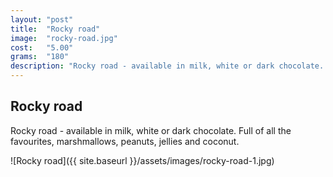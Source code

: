 ```yaml
---
layout: "post"
title:  "Rocky road"
image: 	"rocky-road.jpg"
cost: 	"5.00"
grams:	"180"
description: "Rocky road - available in milk, white or dark chocolate.  Full of all the favourites, marshmallows, peanuts, jellies and coconut."
---
```


## Rocky road

Rocky road - available in milk, white or dark chocolate.  Full of all the favourites, marshmallows, peanuts, jellies and coconut.

![Rocky road]({{ site.baseurl }}/assets/images/rocky-road-1.jpg)
